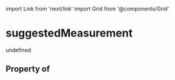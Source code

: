 import Link from 'next/link'
import Grid from '@components/Grid'

# suggestedMeasurement

undefined

## Property of



